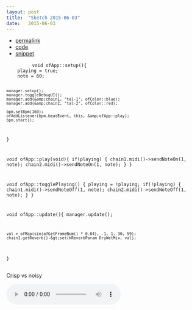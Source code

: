 ```yaml
---
layout: post
title:  "Sketch 2015-06-03"
date:   2015-06-03
---
```

<div class="code">
    <ul>
		<li><a href="{% post_url 2015-06-03-sketch %}">permalink</a></li>
		<li><a href="https://github.com/dailysketches/dailySketches/tree/master/sketches/2015-06-03">code</a></li>
		<li><a href="#" class="snippet-button">snippet</a></li>
	</ul>
    <pre class="snippet">
        <code class="cpp">void ofApp::setup(){
    playing = true;
    note = 60;

    manager.setup();
    manager.toggleDebugUI();
    manager.add(&amp;chain1, "tal-1", ofColor::blue);
    manager.add(&amp;chain2, "tal-2", ofColor::red);

    bpm.setBpm(160);
    ofAddListener(bpm.beatEvent, this, &amp;ofApp::play);
    bpm.start();
}

void ofApp::play(void){
    if(playing) {
        chain1.midi()-&gt;sendNoteOn(1, note);
        chain2.midi()-&gt;sendNoteOn(1, note);
    }
}

void ofApp::togglePlaying() {
    playing = !playing;
    if(!playing) {
        chain1.midi()-&gt;sendNoteOff(1, note);
        chain2.midi()-&gt;sendNoteOff(1, note);
    }
}

void ofApp::update(){
    manager.update();
    
    val = ofMap(sin(ofGetFrameNum() * 0.04), -1, 1, 30, 59);
    chain1.getReverb()-&gt;set(kReverbParam_DryWetMix, val);
}</code>
    </pre>
</div>
<p class="description">Crisp vs noisy</p>
<audio controls>
	<source src="https://github.com/dailysketches/sketches-2015-04-22/blob/master/openFrameworks/2015-06-03.mp3?raw=true" type="audio/mpeg">
	Your browser does not support the audio element.
</audio>

